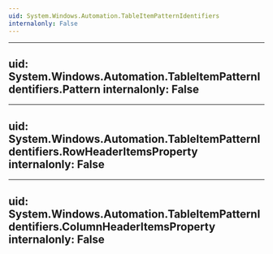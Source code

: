 ```yaml
---
uid: System.Windows.Automation.TableItemPatternIdentifiers
internalonly: False
---
```


---
uid: System.Windows.Automation.TableItemPatternIdentifiers.Pattern
internalonly: False
---

---
uid: System.Windows.Automation.TableItemPatternIdentifiers.RowHeaderItemsProperty
internalonly: False
---

---
uid: System.Windows.Automation.TableItemPatternIdentifiers.ColumnHeaderItemsProperty
internalonly: False
---
